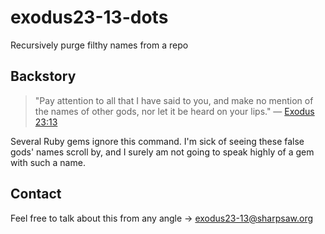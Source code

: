 exodus23-13-dots
================

Recursively purge filthy names from a repo

Backstory
---------

> "Pay attention to all that I have said to you, and make no mention of the
> names of other gods, nor let it be heard on your lips."
— [Exodus 23:13](http://www.biblestudytools.com/esv/exodus/23.html#ex23-13)

Several Ruby gems ignore this command. I'm sick of seeing these false gods'
names scroll by, and I surely am not going to speak highly of a gem with such a
name.

Contact
-------

Feel free to talk about this from any angle →
[exodus23-13@sharpsaw.org](mailto:exodus23-13@sharpsaw.org)
